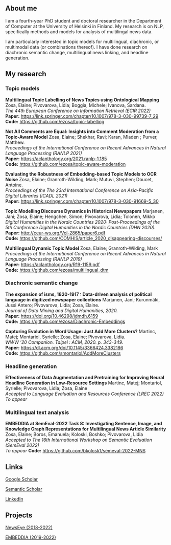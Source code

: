 ## About me

I am a fourth-year PhD student and doctoral researcher in the Department of Computer at the University of Helsinki in Finland. My research is on NLP, specifically methods and models for analysis of multilingal news data. 

I am particularly interested in topic models for multilingual, diachronic, or multimodal data (or combinations thereof). I have done research on diachronic semantic change, multilingual news linking, and headline generation.

## My research

### Topic models

**Multilingual Topic Labelling of News Topics using Ontological Mapping** 
Zosa, Elaine; Pivovarova, Lidia; Boggia, Michele; Ivanova, Sardana.\
*The 44th European Conference on Information Retrieval (ECIR 2022)*\
**Paper:** <https://link.springer.com/chapter/10.1007/978-3-030-99739-7_29>\
**Code:** <https://github.com/ezosa/topic-labelling>


**Not All Comments are Equal: Insights into Comment Moderation from a Topic-Aware Model** 
Zosa, Elaine; Shekhar, Ravi; Karan, Mladen ; Purver, Matthew.\
*Proceedings of the International Conference on Recent Advances in Natural Language Processing (RANLP 2021)*\
**Paper:** <https://aclanthology.org/2021.ranlp-1.185>\
**Code:** <https://github.com/ezosa/topic-aware-moderation>

**Evaluating the Robustness of Embedding-based Topic Models to OCR Noise**
Zosa, Elaine; Granroth-Wilding, Mark; Mutuvi, Stephen; Doucet, Antoine.\
*Proceedings of the The 23rd International Conference on Asia-Pacific Digital Libraries (ICADL 2021)*\
**Paper:** <https://link.springer.com/chapter/10.1007/978-3-030-91669-5_30>


**Topic Modelling Discourse Dynamics in Historical Newspapers**
Marjanen, Jani; Zosa, Elaine; Hengchen, Simon; Pivovarova, Lidia; Tolonen, Mikko\
*Digital Humanities in the Nordic Countries 2020: Post-Proceedings of the 5th Conference Digital Humanities in the Nordic Countries (DHN 2020).* \
**Paper:** <http://ceur-ws.org/Vol-2865/paper6.pdf>\
**Code:** <https://github.com/COMHIS/article_2020_disappearing-discourses/>


**Multilingual Dynamic Topic Model** 
Zosa, Elaine; Granroth-Wilding, Mark\
*Proceedings of the International Conference on Recent Advances in Natural Language Processing (RANLP 2019)*\
**Paper:** <https://aclanthology.org/R19-1159.pdf>\
**Code:** <https://github.com/ezosa/multilingual_dtm>

### Diachronic semantic change

**The expansion of isms, 1820-1917 : Data-driven analysis of political language in digitized newspaper collections** 
Marjanen, Jani; Kurunmäki, Jussi Antero; Pivovarova, Lidia; Zosa, Elaine.\
*Journal of Data Mining and Digital Humanities, 2020.*\
**Paper:** <https://doi.org/10.46298/jdmdh.6159>\
**Code:** <https://github.com/ezosa/Diachronic-Embeddings>

**Capturing Evolution in Word Usage: Just Add More Clusters?** 
Martinc, Matej; Montariol, Syrielle; Zosa, Elaine; Pivovarova, Lidia.\
*WWW ’20 Companion. Taipei : ACM, 2020. p. 343-349.*\
**Paper:** <https://dl.acm.org/doi/10.1145/3366424.3382186>\
**Code:** <https://github.com/smontariol/AddMoreClusters>

### Headline generation

**Effectiveness of Data Augmentation and Pretraining for Improving Neural Headline Generation in Low-Resource Settings** 
Martinc, Matej; Montariol, Syrielle; Pivovarova, Lidia; Zosa, Elaine\
*Accepted to Language Evaluation and Resources Conference (LREC 2022)*\
_To appear_

### Multilingual text analysis

**EMBEDDIA at SemEval-2022 Task 8: Investigating Sentence, Image, and Knowledge Graph Representations for Multilingual News Article Similarity**
Zosa, Elaine; Boros, Emanuela; Koloski, Boshko; Pivovarova, Lidia\
*Accepted to The 16th International Workshop on Semantic Evaluation (SemEval 2022)*\
_To appear_
**Code:** <https://github.com/bkolosk1/semeval-2022-MNS>


## Links

[Google Scholar](https://scholar.google.com/citations?user=WmG3doYAAAAJ&hl=en&authuser=1)

[Semantic Scholar](https://www.semanticscholar.org/author/83939452)

[LinkedIn](https://www.linkedin.com/in/elaine-zosa-30a3b48/)

## Projects

[NewsEye (2018-2022)](https://www.newseye.eu/)

[EMBEDDIA (2019-2022)](http://www.embeddia.eu)
